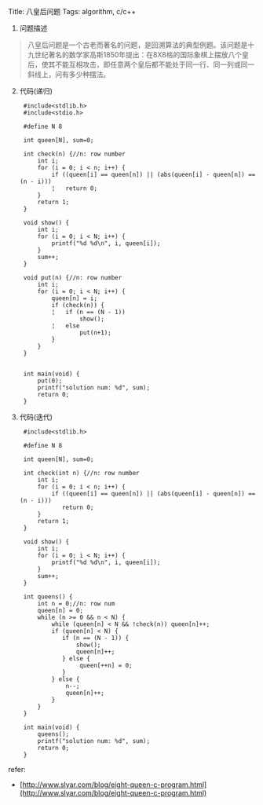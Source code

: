 Title: 八皇后问题
Tags: algorithm, c/c++

1. 问题描述
>八皇后问题是一个古老而著名的问题，是回溯算法的典型例题。该问题是十九世纪著名的数学家高斯1850年提出：在8X8格的国际象棋上摆放八个皇后，使其不能互相攻击，即任意两个皇后都不能处于同一行、同一列或同一斜线上，问有多少种摆法。

2. 代码(递归)

        #include<stdlib.h>
        #include<stdio.h>

        #define N 8

        int queen[N], sum=0;

        int check(n) {//n: row number
            int i;
            for (i = 0; i < n; i++) {
                if ((queen[i] == queen[n]) || (abs(queen[i] - queen[n]) == (n - i)))
                ¦   return 0;
            }
            return 1;
        }

        void show() {
            int i;
            for (i = 0; i < N; i++) {
                printf("%d %d\n", i, queen[i]);
            }
            sum++;
        }

        void put(n) {//n: row number
            int i;
            for (i = 0; i < N; i++) {
                queen[n] = i;
                if (check(n)) {
                ¦   if (n == (N - 1))
                        show();
                ¦   else
                        put(n+1);
                }
            }
        }


        int main(void) {
            put(0);
            printf("solution num: %d", sum);
            return 0;
        } 

3. 代码(迭代)

        #include<stdlib.h>

        #define N 8

        int queen[N], sum=0;

        int check(int n) {//n: row number
            int i;
            for (i = 0; i < n; i++) {
                if ((queen[i] == queen[n]) || (abs(queen[i] - queen[n]) == (n - i)))
                   return 0;
            }
            return 1;
        }

        void show() {
            int i;
            for (i = 0; i < N; i++) {
                printf("%d %d\n", i, queen[i]);
            }
            sum++;
        }

        int queens() {
            int n = 0;//n: row num
            queen[n] = 0;
            while (n >= 0 && n < N) {
                while (queen[n] < N && !check(n)) queen[n]++;
                if (queen[n] < N) {
                   if (n == (N - 1)) {
                       show();
                       queen[n]++;
                   } else {
                        queen[++n] = 0;
                   }
                } else {
                    n--;
                    queen[n]++;
                }
            }
        }

        int main(void) {
            queens();
            printf("solution num: %d", sum);
            return 0;
        }

refer:

- [http://www.slyar.com/blog/eight-queen-c-program.html](http://www.slyar.com/blog/eight-queen-c-program.html)
